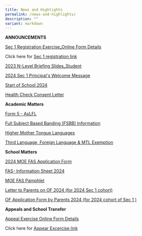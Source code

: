 ```yaml
---
title: News and Highlights
permalink: /news-and-highlights/
description: ""
variant: markdown
---
```

**ANNOUNCEMENTS**

[Sec 1 Registration Exercise_Online Form Details](/files/Temp/Sec_1_Registration_Exercise_Online_Form_Details.pdf)

Click here for [Sec 1 registration link](https://go.gov.sg/s1reg24andss)

[2023 N-Level Briefing Slides_Student](/files/Temp/2023_N_Level_Briefing_Slides_Student.pdf)

[2024 Sec 1 Principal's Welcome Message](/files/Temp/2024_Sec_1_Principal_s_Welcome_Message.pdf)

[Start of School 2024](/files/Temp/Start_of_School_2024.pdf)

[Health Check Consent Letter](/files/Temp/Health_Check_Consent_Letter.pdf)

**Academic Matters**

[Form 5 - AsLFL](/files/Temp/Form_5___AsLFL.pdf)

[Full Subject Based Banding (FSBB) Information](/files/Temp/Full_Subject_Based_Banding__FSBB__Information.pdf)

[Higher Mother Tongue Languages](/files/Temp/Higher_Mother_Tongue_Languages.pdf)

[Third Language, Foreign Language & MTL Exemption](/files/Temp/Third_Language__Foreign_Language___MTL_Exemption.pdf)

**School Matters**

[2024 MOE FAS Application Form](/files/Temp/2024_MOE_FAS_Application_Form.pdf)

[FAS- Information Sheet 2024](/files/Temp/FAS__Information_Sheet_2024.pdf)

[MOE FAS Pamphlet](/files/Temp/MOE_FAS_Pamphlet.pdf)

[Letter to Parents on OF 2024 (for 2024 Sec 1 cohort)](/files/Temp/Letter_to_Parents_on_OF_2024__for_2024_Sec_1_cohort____18_Dec_2023_.pdf)

[OF Application Form by Parents 2024 (for 2024 cohort of  Sec 1 )](/files/Temp/OF_Application_Form_by_Parents_2024__for_2024_cohort_of__Sec_1____18_Sep_2023_.pdf)

**Appeals and School Transfer**

[Appeal Exercise Online Form Details](/files/Temp/Appeal_Exercise_Online_Form_Details.pdf)

Click here for [Appear Excercise link](https://go.gov.sg/s1app24andss)